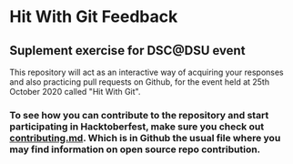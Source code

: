 # Hit With Git Feedback

## Suplement exercise for DSC@DSU event

This repository will act as an interactive way of acquiring your responses and also practicing pull requests on Github, for the event held at 25th October 2020 called "Hit With Git".

### To see how you can contribute to the repository and start participating in Hacktoberfest, make sure you check out [contributing.md](contributing.md). Which is in Github the usual file where you may find information on open source repo contribution.
